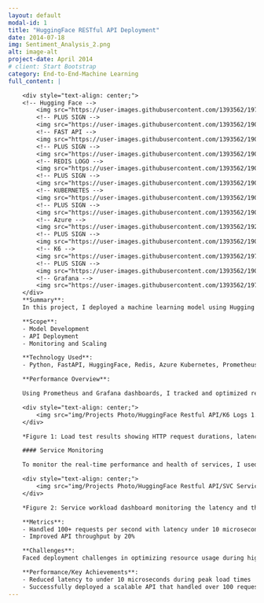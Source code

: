 ```yaml
---
layout: default
modal-id: 1
title: "HuggingFace RESTful API Deployment"
date: 2014-07-18
img: Sentiment_Analysis_2.png
alt: image-alt
project-date: April 2014
# client: Start Bootstrap
category: End-to-End-Machine Learning
full_content: |

    <div style="text-align: center;">
    <!-- Hugging Face -->
        <img src="https://user-images.githubusercontent.com/1393562/197941700-78283534-4e68-4429-bf94-dce7ab43a941.svg" width="7%" alt="Hugging Face">
        <!-- PLUS SIGN -->
        <img src="https://user-images.githubusercontent.com/1393562/190876627-da2d09cb-5ca0-4480-8eb8-830bdc0ddf64.svg" width="7%" alt="Plus Sign">
        <!-- FAST API -->
        <img src="https://user-images.githubusercontent.com/1393562/190876570-16dff98d-ccea-4a57-86ef-a161539074d6.svg" width="7%" alt="Fast API">
        <!-- PLUS SIGN -->
        <img src="https://user-images.githubusercontent.com/1393562/190876627-da2d09cb-5ca0-4480-8eb8-830bdc0ddf64.svg" width="7%" alt="Plus Sign">
        <!-- REDIS LOGO -->
        <img src="https://user-images.githubusercontent.com/1393562/190876644-501591b7-809b-469f-b039-bb1a287ed36f.svg" width="7%" alt="Redis Logo">
        <!-- PLUS SIGN -->
        <img src="https://user-images.githubusercontent.com/1393562/190876627-da2d09cb-5ca0-4480-8eb8-830bdc0ddf64.svg" width="7%" alt="Plus Sign">
        <!-- KUBERNETES -->
        <img src="https://user-images.githubusercontent.com/1393562/190876683-9c9d4f44-b9b2-46f0-a631-308e5a079847.svg" width="7%" alt="Kubernetes">
        <!-- PLUS SIGN -->
        <img src="https://user-images.githubusercontent.com/1393562/190876627-da2d09cb-5ca0-4480-8eb8-830bdc0ddf64.svg" width="7%" alt="Plus Sign">
        <!-- Azure -->
        <img src="https://user-images.githubusercontent.com/1393562/192114198-ac03d0ef-7fb7-4c12-aba6-2ee37fc2dcc8.svg" width="7%" alt="Azure">
        <!-- PLUS SIGN -->
        <img src="https://user-images.githubusercontent.com/1393562/190876627-da2d09cb-5ca0-4480-8eb8-830bdc0ddf64.svg" width="7%" alt="Plus Sign">
        <!-- K6 -->
        <img src="https://user-images.githubusercontent.com/1393562/197683208-7a531396-6cf2-4703-8037-26e29935fc1a.svg" width="7%" alt="K6">
        <!-- PLUS SIGN -->
        <img src="https://user-images.githubusercontent.com/1393562/190876627-da2d09cb-5ca0-4480-8eb8-830bdc0ddf64.svg" width="7%" alt="Plus Sign">
        <!-- Grafana -->
        <img src="https://user-images.githubusercontent.com/1393562/197682977-ff2ffb72-cd96-4f92-94d9-2624e29098ee.svg" width="7%" alt="Grafana">
    </div>
    **Summary**:
    In this project, I deployed a machine learning model using Hugging Face transformers on Microsoft Azure Kubernetes Service (AKS The model was made accessible via RESTful APIs, and I implemented Prometheus and Grafana for real-time monitoring of key performance metrics, such as request throughput and latency. The integration of FastAPI enabled rapid unit testing to ensure the robustness of the API endpoints. <br/>

    **Scope**:
    - Model Development
    - API Deployment
    - Monitoring and Scaling

    **Technology Used**:
    - Python, FastAPI, HuggingFace, Redis, Azure Kubernetes, Prometheus, Grafana, Docker

    **Performance Overview**:

    Using Prometheus and Grafana dashboards, I tracked and optimized resource usage while maintaining high performance under stress testing. The results of the testing revealed a system latency of under 10 microseconds and a throughput exceeding 100 requests per second.

    <div style="text-align: center;">
        <img src="img/Projects Photo/HuggingFace Restful API/K6 Logs 1.png" alt="K6 Load Test Results" style="max-width: 100%; height: auto;">
    </div>

    *Figure 1: Load test results showing HTTP request durations, latency, and throughput under heavy load.*

    #### Service Monitoring

    To monitor the real-time performance and health of services, I used Grafana dashboards integrated with Prometheus This allowed for detailed monitoring of incoming requests, latency, and throughput. Below is a key dashboard showing service performance:

    <div style="text-align: center;">
        <img src="img/Projects Photo/HuggingFace Restful API/SVC Service Workload 1.png" alt="Service Workload Dashboard" style="max-width: 100%; height: auto;">
    </div>

    *Figure 2: Service workload dashboard monitoring the latency and throughput for requests across various service workloads.*

    **Metrics**:
    - Handled 100+ requests per second with latency under 10 microseconds
    - Improved API throughput by 20%

    **Challenges**:
    Faced deployment challenges in optimizing resource usage during high traffic times. Implemented autoscaling based on traffic monitoring data from Prometheus.

    **Performance/Key Achievements**:
    - Reduced latency to under 10 microseconds during peak load times
    - Successfully deployed a scalable API that handled over 100 requests per second
---
```

